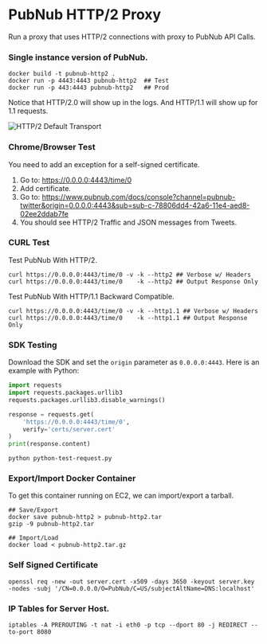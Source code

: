 # PubNub HTTP/2 Proxy

Run a proxy that uses HTTP/2 connections with proxy to PubNub API Calls.

### Single instance version of PubNub.

```shell
docker build -t pubnub-http2 .
docker run -p 4443:4443 pubnub-http2  ## Test
docker run -p 443:4443 pubnub-http2   ## Prod
```

Notice that HTTP/2.0 will show up in the logs.
And HTTP/1.1 will show up for 1.1 requests.

![HTTP/2 Default Transport](https://i.imgur.com/Y20dm7M.png)

### Chrome/Browser Test

You need to add an exception for a self-signed certificate.

 1. Go to: https://0.0.0.0:4443/time/0
 2. Add certificate.
 3. Go to: https://www.pubnub.com/docs/console?channel=pubnub-twitter&origin=0.0.0.0:4443&sub=sub-c-78806dd4-42a6-11e4-aed8-02ee2ddab7fe
 4. You should see HTTP/2 Traffic and JSON messages from Tweets.

### CURL Test

Test PubNub With HTTP/2.

```shell
curl https://0.0.0.0:4443/time/0 -v -k --http2 ## Verbose w/ Headers
curl https://0.0.0.0:4443/time/0    -k --http2 ## Output Response Only
```

Test PubNub With HTTP/1.1 Backward Compatible.

```shell
curl https://0.0.0.0:4443/time/0 -v -k --http1.1 ## Verbose w/ Headers
curl https://0.0.0.0:4443/time/0    -k --http1.1 ## Output Response Only
```

### SDK Testing 

Download the SDK and set the `origin` parameter as `0.0.0.0:4443`.
Here is an example with Python:

```python
import requests
import requests.packages.urllib3
requests.packages.urllib3.disable_warnings()

response = requests.get(
    'https://0.0.0.0:4443/time/0',
    verify='certs/server.cert'
)
print(response.content)
```

```shell
python python-test-request.py
```

### Export/Import Docker Container

To get this container running on EC2, we can import/export a tarball.

```shell
## Save/Export
docker save pubnub-http2 > pubnub-http2.tar
gzip -9 pubnub-http2.tar

## Import/Load
docker load < pubnub-http2.tar.gz
```

### Self Signed Certificate

```shell
openssl req -new -out server.cert -x509 -days 3650 -keyout server.key -nodes -subj '/CN=0.0.0.0/O=PubNub/C=US/subjectAltName=DNS:localhost'
```

### IP Tables for Server Host.

```shell
iptables -A PREROUTING -t nat -i eth0 -p tcp --dport 80 -j REDIRECT --to-port 8080
```

